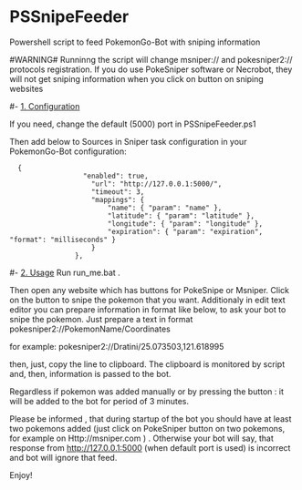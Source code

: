 

# PSSnipeFeeder
Powershell script to feed PokemonGo-Bot with sniping information

#WARNING#
Runninng the script will change msniper:// and pokesniper2:// protocols registration. If you do use PokeSniper software or Necrobot, they will not get sniping information when you click on button on sniping websites

#- [1. Configuration](#Configuration)

If you need, change the default (5000) port in PSSnipeFeeder.ps1 

Then add below to Sources in Sniper task configuration in your PokemonGo-Bot configuration:
```
  {
				  "enabled": true,
					"url": "http://127.0.0.1:5000/",
					"timeout": 3,
					"mappings": {
						"name": { "param": "name" },
						"latitude": { "param": "latitude" },
						"longitude": { "param": "longitude" },
						"expiration": { "param": "expiration", "format": "milliseconds" }
					}
				},
```


#- [2. Usage](#Usage)
Run run_me.bat .

Then open any website which has buttons for PokeSnipe or Msniper. Click on the button to snipe the pokemon that you want.
Additionaly in edit text editor you can prepare information in format like below, to ask your bot to snipe the pokemon.
Just prepare a text in format
pokesniper2://PokemonName/Coordinates

for example:
pokesniper2://Dratini/25.073503,121.618995

then, just, copy the line to clipboard. The clipboard is monitored by script and, then, information is passed to the bot.

Regardless if pokemon was added manually or by pressing the button : it will be added to the bot for period of 3 minutes. 

Please be informed , that during startup of the bot you should have at least two pokemons added (just click on PokeSniper button on two pokemons, for example on Http://msniper.com )  . Otherwise your bot will say, that response from http://127.0.0.1:5000 (when default port is used) is incorrect and bot will ignore that feed. 

Enjoy!







